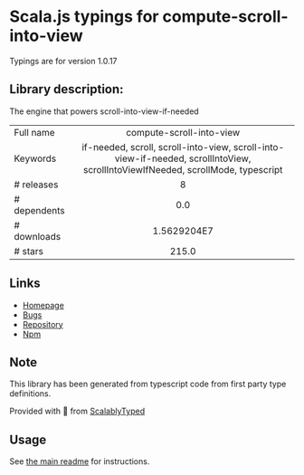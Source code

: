 
# Scala.js typings for compute-scroll-into-view

Typings are for version 1.0.17

## Library description:
The engine that powers scroll-into-view-if-needed

|                    |                 |
| ------------------ | :-------------: |
| Full name          | compute-scroll-into-view |
| Keywords           | if-needed, scroll, scroll-into-view, scroll-into-view-if-needed, scrollIntoView, scrollIntoViewIfNeeded, scrollMode, typescript |
| # releases         | 8 |
| # dependents       | 0.0 |
| # downloads        | 1.5629204E7 |
| # stars            | 215.0 |

## Links
- [Homepage](https://scroll-into-view.dev)
- [Bugs](https://github.com/scroll-into-view/compute-scroll-into-view/issues)
- [Repository](https://github.com/scroll-into-view/compute-scroll-into-view)
- [Npm](https://www.npmjs.com/package/compute-scroll-into-view)
    


## Note
This library has been generated from typescript code from first party type definitions.

Provided with :purple_heart: from [ScalablyTyped](https://github.com/oyvindberg/ScalablyTyped)

## Usage
See [the main readme](../../readme.md) for instructions.


